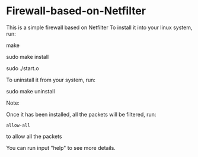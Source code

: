 # Firewall-based-on-Netfilter
This is a simple firewall based on Netfilter
To install it into your linux system, run:

  make
  
  sudo make install
  
  sudo ./start.o
  
To uninstall it from your system, run:

  sudo make uninstall

Note:

  Once it has been installed, all the packets will be filtered, run:
  
    allow-all
    
  to allow all the packets
  
You can run input "help" to see more details.
